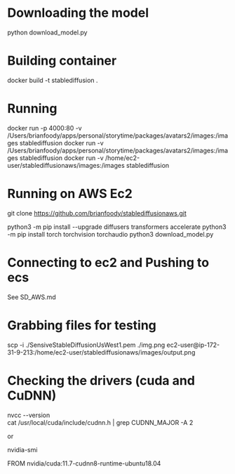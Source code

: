# Downloading the model

python download_model.py

# Building container

docker build -t stablediffusion .

# Running

docker run -p 4000:80 -v /Users/brianfoody/apps/personal/storytime/packages/avatars2/images:/images stablediffusion
docker run -v /Users/brianfoody/apps/personal/storytime/packages/avatars2/images:/images stablediffusion
docker run -v /home/ec2-user/stablediffusionaws/images:/images stablediffusion

# Running on AWS Ec2

git clone https://github.com/brianfoody/stablediffusionaws.git

python3 -m pip install --upgrade diffusers transformers accelerate
python3 -m pip install torch torchvision torchaudio
python3 download_model.py

# Connecting to ec2 and Pushing to ecs

See SD_AWS.md

# Grabbing files for testing

scp -i ./SensiveStableDiffusionUsWest1.pem ./img.png ec2-user@ip-172-31-9-213:/home/ec2-user/stablediffusionaws/images/output.png

# Checking the drivers (cuda and CuDNN)

nvcc --version  
cat /usr/local/cuda/include/cudnn.h | grep CUDNN_MAJOR -A 2

or

nvidia-smi

FROM nvidia/cuda:11.7-cudnn8-runtime-ubuntu18.04
